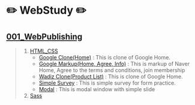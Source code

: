 # ✏️ WebStudy ✏️
## <a href="https://github.com/OhRaeKyu/WebStudy/tree/main/001_WebPublishing">001_WebPublishing</a>
>   <ol>
>       <li>
>           <a href="https://github.com/OhRaeKyu/WebStudy/tree/main/001_WebPublishing/1_HTML_CSS">HTML_CSS</a>
>           <ul>
>               <li><a href="https://ohraekyu.github.io/WebStudy/001_WebPublishing/1_HTML_CSS/google/google.html">Google Clone(Home)</a> : This is clone of Google Home.</li>
>               <li><a href="https://github.com/OhRaeKyu/WebStudy/tree/main/001_WebPublishing/1_HTML_CSS/naver">Google Markup(Home, Agree, Info)</a> : This is markup of Naver Home, Agree to the terms and conditions, join membership</li>
>               <li><a href="https://ohraekyu.github.io/WebStudy/001_WebPublishing/1_HTML_CSS/wadiz/wadiz_product.html">Wadiz Clone(Product List)</a> : This is clone of Google Home.</li>
>               <li><a href="https://ohraekyu.github.io/WebStudy/001_WebPublishing/1_HTML_CSS/survey/survey.html">Simple Survey</a> : This is simple survey for form practice.</li>
>               <li><a href="https://ohraekyu.github.io/WebStudy/001_WebPublishing/1_HTML_CSS/modal/modal.html">Modal</a> : This is modal window with simple slide</li>
>               <!--   <li><a href=""></a></li> -->
>           </ul>
>       </li>
>       <li>
>           <a href="https://github.com/OhRaeKyu/WebStudy/tree/main/001_WebPublishing/2_Sass">Sass</a>
>           <ul>
>               <!-- <li><a href=""></a> : </li> -->
>           </ul>
>       </li>
>   </ol>